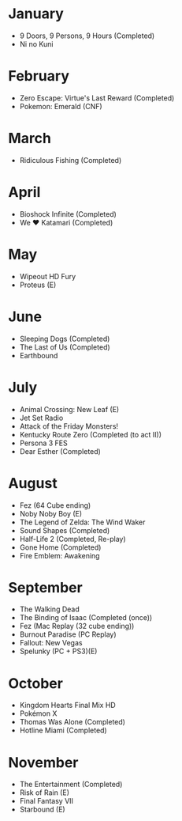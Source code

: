 # January
- 9 Doors, 9 Persons, 9 Hours (Completed)
- Ni no Kuni

# February
- Zero Escape: Virtue's Last Reward (Completed)
- Pokemon: Emerald (CNF)

# March
- Ridiculous Fishing (Completed)

# April
- Bioshock Infinite (Completed)
- We ♥ Katamari (Completed)

# May
- Wipeout HD Fury
- Proteus (E)

# June
- Sleeping Dogs (Completed)
- The Last of Us (Completed)
- Earthbound

# July
- Animal Crossing: New Leaf (E)
- Jet Set Radio
- Attack of the Friday Monsters!
- Kentucky Route Zero (Completed (to act II))
- Persona 3 FES
- Dear Esther (Completed)

# August
- Fez (64 Cube ending)
- Noby Noby Boy (E)
- The Legend of Zelda: The Wind Waker
- Sound Shapes (Completed)
- Half-Life 2 (Completed, Re-play)
- Gone Home (Completed)
- Fire Emblem: Awakening

# September
- The Walking Dead
- The Binding of Isaac (Completed (once))
- Fez (Mac Replay (32 cube ending))
- Burnout Paradise (PC Replay)
- Fallout: New Vegas
- Spelunky (PC + PS3)(E)

# October
- Kingdom Hearts Final Mix HD
- Pokémon X
- Thomas Was Alone (Completed)
- Hotline Miami (Completed)

# November
- The Entertainment (Completed)
- Risk of Rain (E)
- Final Fantasy VII
- Starbound (E)
